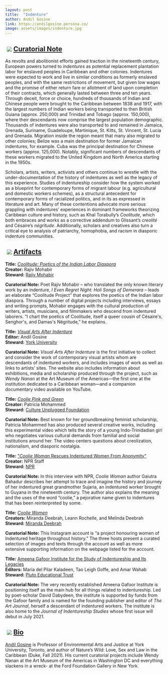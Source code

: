 ```yaml
---
layout: post
title:  "Indenture"
author: Andil Gosine
link: https://andilgosine.persona.co/
image: assets/images/indenture.jpg
---
```


<div class="section-title"><img style="padding: 5px;float:left;" src="{{ site.baseurl}}/assets/images/tiny-key.jpg"><a href="#Curatorial"><h2>Curatorial Note</h2></a></div>

As revolts and abolitionist efforts gained traction in the nineteenth century, European powers turned to _indentures_ as potential replacement plantation labor for enslaved peoples in Caribbean and other colonies. Indentures were expected to work and live in similar conditions as formerly enslaved peoples, and with the same restrictions of movement, but given low wages and the promise of either return fare or allotment of land upon completion of their contracts, which generally lasted between three and ten years. Through deceit, force or choice, hundreds of thousands of Indian and Chinese people were brought to the Caribbean between 1838 and 1917, with the largest numbers of Indian workers being transported to then British Guiana (approx. 250,000) and Trinidad and Tobago (approx. 150,000), where their descendants now comprise the largest population demographic. Thousands of indentures were also transported to and remained in Jamaica, Grenada, Suriname, Guadeloupe, Martinique, St. Kitts, St. Vincent, St. Lucia and Grenada. Migration inside the region meant that many also migrated to other colonies; Belize was a main destination for former Jamaican indentures, for example. Cuba was the principal destination for Chinese workers (approx. 125,000). Notably, significant numbers of descendants of these workers migrated to the United Kingdom and North America starting in the 1950s.

Scholars, artists, writers, activists and others continue to wrestle with the under-documentation of the history of indentures as well as the legacy of this experience. Studies of indentureship consider how the system worked as a blueprint for contemporary forms of migrant labour (e.g. agricultural and domestic workers schemes), as a structural antecedent for contemporary forms of racialized politics, and in its as expressed in literature and art. Many of these contentions advocate more serious grappling with indentures’ experiences in dominant frameworks theorizing Caribbean culture and history, such as Khal Torabully’s _Coolitude_, which both embraces and works as a corrective addendum to Glissant’s _creolité_ and Césaire’s _négritude_. Additionally, scholars and creatives also turn a critical eye to analysis of patriarchy, homophobia, and racism in diasporic indenture communities.

<div class="section-title"><img style="padding: 5px;float:left;" src="{{ site.baseurl}}/assets/images/tiny-key.jpg"><a href="#Artifacts"><h2>Artifacts</h2></a></div>

**Title:** [_Coolitude: Poetics of the Indian Labor Diaspora_](http://www.rajivmohabir.com/coolitude-project)  
**Creator:** Rajiv Mohabir  
**Steward:** [Rajiv Mohabir](http://www.rajivmohabir.com)

**Curatorial Note:** Poet Rajiv Mohabir – who translated the only known literary work by an indenture, _I Even Regret Night: Holi Songs of Demerara_ – leads an elaborate “Coolitude Project” that explores the poetics of the Indian labor diaspora. Through a number of digital projects including interviews, essays and writing prompts, Mohabir engages with the cultural production of writers, artists, musicians, and filmmakers who descend from indentured laborers. “I chart the poetics of Coolitude, itself a queer cousin of Césaire's, Senghor's, and Damas's Négritude,” he explains.

**Title:** [_Visual Arts After Indenture_](http://www.afterindenture.com/)  
**Editor:** Andil Gosine  
**Steward:** [York University](http://www.yorku.ca/)

**Curatorial Note:** _Visual Arts After Indenture_ is the first initiative to collect and consider the work of contemporary visual artists whom are descendants of indentured workers, and includes images of work as well as links to artists’ sites. The website also includes information about exhibitions, media and scholarship produced through the project, such as _Wendy Nanan_ at the Art Museum of the Americas—the first one at the institution dedicated to a Caribbean woman—and a companion documentary video available on YouTube.

**Title:** [_Coolie Pink and Green_](https://www.cultureunplugged.com/documentary/watch-online/play/11339/Coolie-Pink-and-Green-)  
**Creator:** Patricia Mohammed  
**Steward:** [Culture Unplugged Foundation](https://www.cultureunplugged.org/)

**Curatorial Note:** Best known for her groundbreaking feminist scholarship, Patricia Mohammed has also produced several creative works, including this experimental video which tells the story of a young Indo-Trinidadian girl who negotiates various cultural demands from familial and social institutions around her. The video centers questions about creolization, nationalism, and diasporic nostalgia.

**Title:** ["_Coolie Woman_ Rescues Indentured Women From Anonymity"](https://www.npr.org/2013/11/19/246154506/coolie-woman-rescues-indentured-women-from-anonymity)  
**Creator:** NPR Staff  
**Steward:** [NPR](https://www.npr.org)

**Curatorial Note:** In this interview with NPR, _Coolie Woman_ author Gaiutra Bahadur describes her attempt to trace and imagine the history and journey of her indentured great grandmother Sujaria, an indentured worker brought to Guyana in the nineteenth century. The author also explains the meaning and the uses of the word “coolie,” a pejorative name given to indentures that has been reinterpreted by some.

**Title:** [_Coolie Women_](https://www.instagram.com/coolie.women/)  
**Creators:** Miranda Deebrah, Leann Rochelle, and Melinda Deebrah  
**Steward:** [Miranda Deebrah](https://cooliewomen.carrd.co/)

**Curatorial Note:** This Instagram account is “a project honouring women of Indentured heritage throughout history.” The three hosts present a curated selection of images and texts through the account as well as more extensive supporting information on the webpage listed for the account.

**Title:** [Ameena Gafoor Institute for the Study of Indentureship and Its Legacies](https://ameenagafoorinstitute.org/)  
**Editors:** Maria del Pilar Kaladeen, Tao Leigh Goffe, and Amar Wahab  
**Steward:** [Pluto Educational Trust](https://plutoeducationaltrust.org/)

**Curatorial Note:** The very recently established Ameena Gafoor Institute is positioning itself as the main hub for all things related to indentureship. Led by poet-scholar David Dabydeen, the institute is supported by funds from the Gafoor family and is named for the founding publisher and editor of _The Art Journal_, herself a descendant of indentured workers. The institute is also home to the _Journal of Indentureship Studies_ whose first issue will debut in July 2021.

<div class="section-title"><img style="padding: 5px;float:left;" src="{{ site.baseurl}}/assets/images/tiny-key.jpg"><a href="#Bio"><h2>Bio</h2></a></div>

[Andil Gosine](https://andilgosine.persona.co/) is Professor of Environmental Arts and Justice at York University, Toronto, and author of Nature’s Wild: Love, Sex and Law in the Caribbean (Duke, Fall 2021). His current curatorial projects include Wendy Nanan at the Art Museum of the Americas in Washington DC and everything slackens in a wreck- at the Ford Foundation Gallery in New York.
